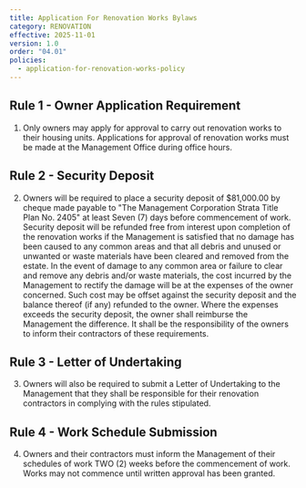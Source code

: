 ```yaml
---
title: Application For Renovation Works Bylaws
category: RENOVATION
effective: 2025-11-01
version: 1.0
order: "04.01"
policies:
  - application-for-renovation-works-policy
---
```


## Rule 1 - Owner Application Requirement

1) Only owners may apply for approval to carry out renovation works to their housing units. Applications for approval of renovation works must be made at the Management Office during office hours.

## Rule 2 - Security Deposit

2) Owners will be required to place a security deposit of $81,000.00 by cheque made payable to "The Management Corporation Strata Title Plan No. 2405" at least Seven (7) days before commencement of work. Security deposit will be refunded free from interest upon completion of the renovation works if the Management is satisfied that no damage has been caused to any common areas and that all debris and unused or unwanted or waste materials have been cleared and removed from the estate. In the event of damage to any common area or failure to clear and remove any debris and/or waste materials, the cost incurred by the Management to rectify the damage will be at the expenses of the owner concerned. Such cost may be offset against the security deposit and the balance thereof (if any) refunded to the owner. Where the expenses exceeds the security deposit, the owner shall reimburse the Management the difference. It shall be the responsibility of the owners to inform their contractors of these requirements.

## Rule 3 - Letter of Undertaking

3) Owners will also be required to submit a Letter of Undertaking to the Management that they shall be responsible for their renovation contractors in complying with the rules stipulated.

## Rule 4 - Work Schedule Submission

4) Owners and their contractors must inform the Management of their schedules of work TWO (2) weeks before the commencement of work. Works may not commence until written approval has been granted.
